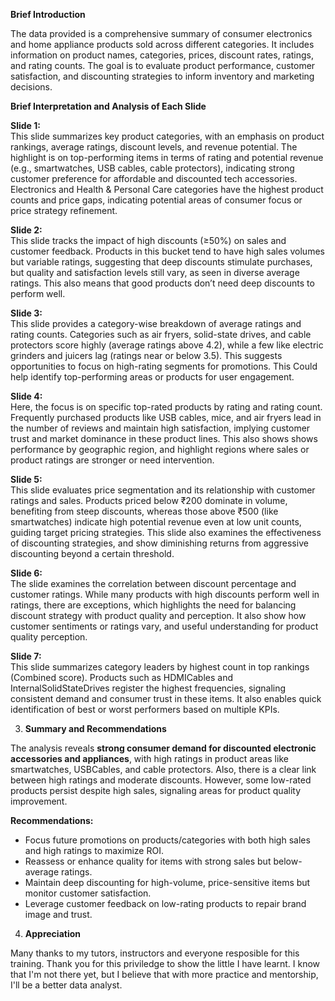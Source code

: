  **Brief Introduction**

The data provided is a comprehensive summary of consumer electronics and home appliance products sold across different categories. It includes information on product names, categories, prices, discount rates, ratings, and rating counts. The goal is to evaluate product performance, customer satisfaction, and discounting strategies to inform inventory and marketing decisions.

 **Brief Interpretation and Analysis of Each Slide**

**Slide 1:**  
This slide summarizes key product categories, with an emphasis on product rankings, average ratings, discount levels, and revenue potential. The highlight is on top-performing items in terms of rating and potential revenue (e.g., smartwatches, USB cables, cable protectors), indicating strong customer preference for affordable and discounted tech accessories. Electronics and Health & Personal Care categories have the highest product counts and price gaps, indicating potential areas of consumer focus or price strategy refinement.

**Slide 2:**  
This slide tracks the impact of high discounts (≥50%) on sales and customer feedback. Products in this bucket tend to have high sales volumes but variable ratings, suggesting that deep discounts stimulate purchases, but quality and satisfaction levels still vary, as seen in diverse average ratings. This also means that good products don’t need deep discounts to perform well.

**Slide 3:**  
This slide provides a category-wise breakdown of average ratings and rating counts. Categories such as air fryers, solid-state drives, and cable protectors score highly (average ratings above 4.2), while a few like electric grinders and juicers lag (ratings near or below 3.5). This suggests opportunities to focus on high-rating segments for promotions. This Could help identify top-performing areas or products for user engagement.

**Slide 4:**  
Here, the focus is on specific top-rated products by rating and rating count. Frequently purchased products like USB cables, mice, and air fryers lead in the number of reviews and maintain high satisfaction, implying customer trust and market dominance in these product lines. This also shows shows performance by geographic region, and highlight regions where sales or product ratings are stronger or need intervention.

**Slide 5:**  
This slide evaluates price segmentation and its relationship with customer ratings and sales. Products priced below ₹200 dominate in volume, benefiting from steep discounts, whereas those above ₹500 (like smartwatches) indicate high potential revenue even at low unit counts, guiding target pricing strategies. This slide also examines the effectiveness of discounting strategies, and show diminishing returns from aggressive discounting beyond a certain threshold.

**Slide 6:**  
The slide examines the correlation between discount percentage and customer ratings. While many products with high discounts perform well in ratings, there are exceptions, which highlights the need for balancing discount strategy with product quality and perception. It also show how customer sentiments or ratings vary,
and useful understanding for product quality perception.


**Slide 7:**  
This slide summarizes category leaders by highest count in top rankings (Combined score). Products such as HDMICables and InternalSolidStateDrives register the highest frequencies, signaling consistent demand and consumer trust in these items. It also enables quick identification of best or worst performers based on multiple KPIs.

3. **Summary and Recommendations**

The analysis reveals **strong consumer demand for discounted electronic accessories and appliances**, with high ratings in product areas like smartwatches, USBCables, and cable protectors. Also, there is a clear link between high ratings and moderate discounts. However, some low-rated products persist despite high sales, signaling areas for product quality improvement. 

**Recommendations:**  
- Focus future promotions on products/categories with both high sales and high ratings to maximize ROI.
- Reassess or enhance quality for items with strong sales but below-average ratings.
- Maintain deep discounting for high-volume, price-sensitive items but monitor customer satisfaction.
- Leverage customer feedback on low-rating products to repair brand image and trust.

4. **Appreciation**

Many thanks to my tutors, instructors and everyone resposible for this training. Thank you for this priviledge to show the little I have learnt. I know that I'm not there yet, but I believe that with more practice and mentorship, I'll be a better data analyst.

